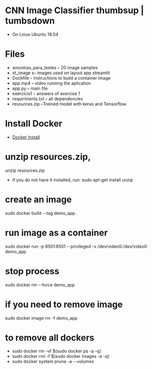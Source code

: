 # CNN Image Classifier thumbsup | tumbsdown
* On Linux Ubuntu 18.04

 
# Files
* amostras_para_testes <b>-</b> 20 image samples 
* st_image s<b>-</b> images used on layout app streamlit
* Dockfile <b>-</b> instructions to build a container image
* app.mp4 <b>-</b> video running the aplication 
* app.py <b>-</b> main file
* exercicio1 <b>-</b> answers of exercise 1
* requiriments.txt <b>-</b> all dependencies
* resources.zip <b>-</b>Treined model with keras and Tensorflow

# Install Docker

* [Docker Install](https://docs.docker.com/engine/install/ubuntu/)

# unzip resources.zip, 
unzip resources.zip

* if you do not have it installed, run: sudo apt-get install unzip
# create an image
sudo docker build --tag demo_app .

# run image as a container
sudo docker run -p 8501:8501 --privileged -v /dev/video0:/dev/video0  demo_app

# stop process
sudo docker rm --force demo_app

# if you need to remove image
sudo docker image rm -f demo_app

# to remove all dockers
* sudo docker rm -vf $(sudo docker ps -a -q)
* sudo docker rmi -f $(sudo docker images -a -q)
* sudo docker system prune -a --volumes



